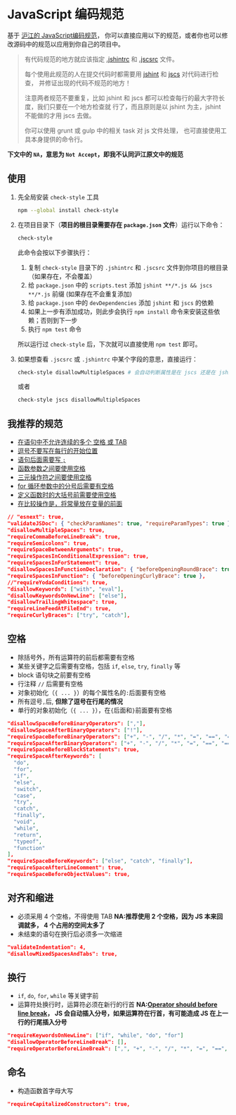 # JavaScript 编码规范

基于 [沪江的 JavaScript编码规范](http://ue.hujiang.com/u/dayu826/article/5366ebbe384a291427bb2c4e)，
你可以直接应用以下的规范，或者你也可以修改源码中的规范以应用到你自己的项目中。

> 有代码规范的地方就应该指定 [.jshintrc][jshint_options] 和 [.jscsrc][jscs_rules] 文件。
>
> 每个使用此规范的人在提交代码时都需要用 [jshint][jshint] 和 [jscs][jscs] 对代码进行检查，
> 并修证出现的代码不规范的地方！
>
> 注意两者规范不要重复，比如 jshint 和 jscs 都可以检查每行的最大字符长度，我们只要在一个地方检查就
> 行了，而且原则是以 jshint 为主，jshint 不能做的才用 jscs 去做。
>
> 你可以使用 grunt 或 gulp 中的相关 task 对 js 文件处理，
> 也可直接使用工具本身提供的命令行。
>

__下文中的 `NA`，意思为 `Not Accept`，即我不认同沪江原文中的规范__

## 使用

1. 先全局安装 `check-style` 工具

    ```bash
    npm --global install check-style
    ```

2. 在项目目录下（__项目的根目录需要存在 `package.json` 文件__）运行以下命令：

    ```bash
    check-style
    ```

    此命令会按以下步骤执行：

    1. 复制 `check-style` 目录下的 `.jshintrc` 和 `.jscsrc` 文件到你项目的根目录（如果存在，不会覆盖）
    2. 给 `package.json` 中的 `scripts.test` 添加 `jshint **/*.js && jscs **/*.js` 前缀 (如果存在不会重复添加)
    3. 给 `package.json` 中的 `devDependencies` 添加 `jshint` 和 `jscs` 的依赖
    4. 如果上一步有添加成功，则此步会执行 `npm install` 命令来安装这些依赖；否则到下一步
    5. 执行 `npm test` 命令

    所以运行过 `check-style` 后，下次就可以直接使用 `npm test` 即可。

3. 如果想查看 `.jscsrc` 或 `.jshintrc` 中某个字段的意思，直接运行：

    ```bash
    check-style disallowMultipleSpaces # 会自动判断属性是在 jscs 还是在 jshint 中的
    ```

    或者

    ```bash
    check-style jscs disallowMultipleSpaces
    ```



## 我推荐的规范

- [在语句中不允许连续的多个 空格 或 TAB](http://jscs.info/rule/disallowMultipleSpaces)
- [逗号不要写在每行的开始位置](http://jscs.info/rule/requireCommaBeforeLineBreak)
- [语句后面需要写 `;`](http://jscs.info/rule/requireSemicolons)
- [函数参数之间要使用空格](http://jscs.info/rule/requireSpaceBetweenArguments)
- [三元操作符之间要使用空格](http://jscs.info/rule/requireSpacesInConditionalExpression)
- [for 循环参数中的分号后需要有空格](http://jscs.info/rule/requireSpacesInForStatement)
- [定义函数时的大括号前需要使用空格](http://jscs.info/rule/requireSpacesInFunction)
- [在比较操作是，将常量放在变量的前面](http://jscs.info/rule/requireYodaConditions)

```json
// "esnext": true,
"validateJSDoc": { "checkParamNames": true, "requireParamTypes": true },
"disallowMultipleSpaces": true,
"requireCommaBeforeLineBreak": true,
"requireSemicolons": true,
"requireSpaceBetweenArguments": true,
"requireSpacesInConditionalExpression": true,
"requireSpacesInForStatement": true,
"disallowSpacesInFunctionDeclaration": { "beforeOpeningRoundBrace": true },
"requireSpacesInFunction": { "beforeOpeningCurlyBrace": true },
//"requireYodaConditions": true,
"disallowKeywords": ["with", "eval"],
"disallowKeywordsOnNewLine": ["else"],
"disallowTrailingWhitespace": true,
"requireLineFeedAtFileEnd": true,
"requireCurlyBraces": ["try", "catch"],
```

## 空格

- 除括号外，所有运算符的前后都需要有空格
- 某些关键字之后需要有空格，包括 `if`, `else`, `try`, `finally` 等
- block 语句块之前要有空格
- 行注释 `//` 后需要有空格
- 对象初始化（`{ ... }`）的每个属性名的`:`后面要有空格
- 所有逗号`,`后, __但除了逗号在行尾的情况__
- 单行的对象初始化（`{ ... }`），在`{`后面和`}`前面要有空格

```json
"disallowSpaceBeforeBinaryOperators": [","],
"disallowSpaceAfterBinaryOperators": ["!"],
"requireSpaceBeforeBinaryOperators": ["+", "-", "/", "*", "=", "==", "===", "!=", "!==", ">", ">=", "<", "<="],
"requireSpaceAfterBinaryOperators": ["+", "-", "/", "*", "=", "==", "===", "!=", "!==", ">", ">=", "<", "<="],
"requireSpaceBeforeBlockStatements": true,
"requireSpaceAfterKeywords": [
  "do",
  "for",
  "if",
  "else",
  "switch",
  "case",
  "try",
  "catch",
  "finally",
  "void",
  "while",
  "return",
  "typeof",
  "function"
],
"requireSpaceBeforeKeywords": ["else", "catch", "finally"],
"requireSpaceAfterLineComment": true,
"requireSpaceBeforeObjectValues": true,
```

## 对齐和缩进

- 必须采用 4 个空格，不得使用 TAB __NA:推荐使用 2 个空格，因为 JS 本来回调就多， 4 个占用的空间太多了__
- 未结束的语句在换行后必须多一次缩进

```json
"validateIndentation": 4,
"disallowMixedSpacesAndTabs": true,
```

## 换行

- `if`, `do`, `for`, `while` 等关键字前
- 运算符处换行时，运算符必须在新行的行首
  __NA:[Operator should before line break][bad_line_break]，
  JS 会自动插入分号，如果运算符在行首，有可能造成 JS 在上一行的行尾插入分号__


```json
"requireKeywordsOnNewLine": ["if", "while", "do", "for"]
"disallowOperatorBeforeLineBreak": [],
"requireOperatorBeforeLineBreak": [",", "+", "-", "/", "*", "=", "==", "===", "!=", "!==", ">", ">=", "<", "<="],
```


## 命名

- 构造函数首字母大写

```json
"requireCapitalizedConstructors": true,
```


[jshint]: http://jshint.com/
[jshint_options]: http://jshint.com/docs/options/
[jscs]: http://jscs.info/
[jscs_rules]: http://jscs.info/rules.html
[bad_line_break]: http://stackoverflow.com/questions/15140740/explanation-of-jshints-bad-line-breaking-before-error
